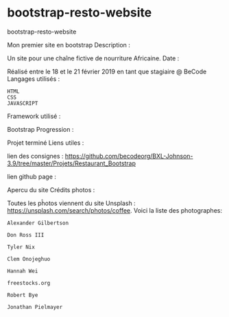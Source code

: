 # bootstrap-resto-website

bootstrap-resto-website

Mon premier site en bootstrap
Description :

Un site pour une chaîne fictive de nourriture Africaine.
Date :

Réalisé entre le 18 et le 21 février 2019 en tant que stagiaire @ BeCode
Langages utilisés :

    HTML
    CSS
    JAVASCRIPT

Framework utilisé :

Bootstrap
Progression :

Projet terminé
Liens utiles :

lien des consignes : https://github.com/becodeorg/BXL-Johnson-3.9/tree/master/Projets/Restaurant_Bootstrap

lien github page : 

Apercu du site
Crédits photos :

Toutes les pĥotos viennent du site Unsplash : https://unsplash.com/search/photos/coffee. Voici la liste des photographes:

    Alexander Gilbertson

    Don Ross III

    Tyler Nix

    Clem Onojeghuo

    Hannah Wei

    freestocks.org

    Robert Bye

    Jonathan Pielmayer

  
